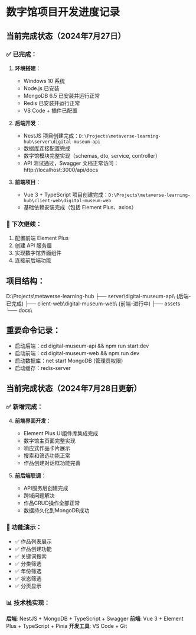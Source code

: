 # 数字馆项目开发进度记录

## 当前完成状态（2024年7月27日）

### ✅ 已完成：
1. **环境搭建**：
   - Windows 10 系统
   - Node.js 已安装
   - MongoDB 6.5 已安装并运行正常
   - Redis 已安装并运行正常
   - VS Code + 插件已配置

2. **后端开发**：
   - NestJS 项目创建完成：`D:\Projects\metaverse-learning-hub\server\digital-museum-api`
   - 数据库连接配置完成
   - 数字馆模块完整实现（schemas, dto, service, controller）
   - API 测试通过，Swagger 文档正常访问：http://localhost:3000/api/docs

3. **前端项目**：
   - Vue 3 + TypeScript 项目创建完成：`D:\Projects\metaverse-learning-hub\client-web\digital-museum-web`
   - 基础依赖安装完成（包括 Element Plus、axios）

### 🔄 下次继续：
1. 配置前端 Element Plus
2. 创建 API 服务层
3. 实现数字馆界面组件
4. 连接前后端功能

## 项目结构：
D:\Projects\metaverse-learning-hub
├── server\digital-museum-api\     (后端-已完成)
├── client-web\digital-museum-web\ (前端-进行中)
├── assets
└── docs\
## 重要命令记录：
- 启动后端：cd digital-museum-api && npm run start:dev
- 启动前端：cd digital-museum-web && npm run dev
- 启动数据库：net start MongoDB (管理员权限)
- 启动缓存：redis-server
## 当前完成状态（2024年7月28日更新）

### ✅ 新增完成：
4. **前端界面开发**：
   - Element Plus UI组件库集成完成
   - 数字馆主页面完整实现
   - 响应式作品卡片展示
   - 搜索和筛选功能正常
   - 作品创建对话框功能完善

5. **前后端联调**：
   - API服务层创建完成
   - 跨域问题解决
   - 作品CRUD操作全部正常
   - 数据持久化到MongoDB成功

### 🎯 功能演示：
- ✅ 作品列表展示
- ✅ 作品创建功能 
- ✅ 关键词搜索
- ✅ 分类筛选
- ✅ 年份筛选
- ✅ 状态筛选
- ✅ 分页显示

### 📊 技术栈实现：
**后端**: NestJS + MongoDB + TypeScript + Swagger
**前端**: Vue 3 + Element Plus + TypeScript + Pinia
**开发工具**: VS Code + Git